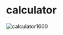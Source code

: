# calculator
![calculator1600](https://user-images.githubusercontent.com/82827544/125837454-c68f293e-5c68-4c08-a6e3-065057c18e2a.png)
